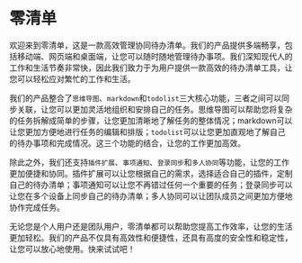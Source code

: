 # 零清单

欢迎来到零清单，这是一款高效管理协同待办清单。我们的产品提供多端畅享，包括移动端、网页端和桌面端，让您可以随时随地管理待办事项。我们深知现代人的工作和生活节奏非常快，因此我们致力于为用户提供一款高效的待办清单工具，让您可以轻松应对繁忙的工作和生活。

我们的产品整合了`思维导图`、`markdown`和`todolist`三大核心功能，三者之间可以同步关联，让您可以更加灵活地组织和安排自己的任务。思维导图可以帮助您将复杂的任务拆解成简单的步骤，让您更加清晰地了解任务的整体情况；markdown可以让您更加方便地进行任务的编辑和排版；`todolist`可以让您更加直观地了解自己的待办事项和完成情况。这三个功能的结合，让您的工作更加高效。

除此之外，我们还支持`插件扩展`、`事项通知`、`登录同步`和`多人协同`等功能，让您的工作更加便捷和协同。插件扩展可以让您根据自己的需求，选择适合自己的插件，定制自己的待办清单；事项通知可以让您不再错过任何一个重要的任务；登录同步可以让您在多个设备上同步自己的待办清单；多人协同可以让团队成员之间更加方便地协作完成任务。

无论您是个人用户还是团队用户，零清单都可以帮助您提高工作效率，让您的生活更加轻松。我们的产品不仅具有高效性和便捷性，还具有高度的安全性和稳定性，让您可以放心地使用。快来试试吧！